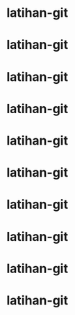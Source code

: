 # latihan-git
# latihan-git
# latihan-git
# latihan-git
# latihan-git
# latihan-git
# latihan-git
# latihan-git
# latihan-git
# latihan-git
